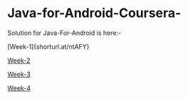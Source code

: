 # Java-for-Android-Coursera-
Solution for Java-For-Android is here:-

[Week-1]{shorturl.at/ntAFY}

[Week-2]()

[Week-3]()

[Week-4]()
